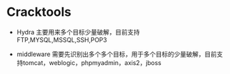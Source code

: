 # Cracktools

- Hydra 主要用来多个目标少量破解，目前支持FTP,MYSQL,MSSQL,SSH,POP3

- middleware 需要先识别出多个多个目标，用于多个目标的少量破解，目前支持tomcat，weblogic，phpmyadmin，axis2，jboss

